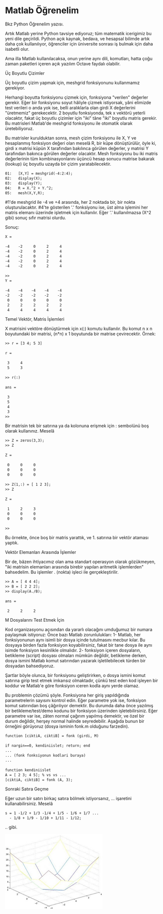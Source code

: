 # Matlab Öğrenelim

Bkz Python Öğrenelim yazısı. 

Artık Matlab yerine Python tavsiye ediyoruz; tüm matematik
icerigimiz bu yeni dile geçirildi. Python açık kaynak, bedava, ve
hesapsal bilimde artık daha çok kullanılıyor, öğrenciler için
üniversite sonrası iş bulmak için daha isabetli olur.

Ama illa Matlab kullanılacaksa, onun yerine aynı dili, komutları,
hatta çoğu zaman paketleri içeren açık yazılım Octave faydalı
olabilir.

Üç Boyutlu Çizimler 
  
Üç boyutlu çizim yapmak için, meshgrid fonksiyonunu kullanmamız
gerekiyor.
  
Herhangi boyutta fonksiyonu çizmek için, fonksiyona "verilen" değerler
gerekir. Eğer bir fonksiyonu soyut hâliyle çizmek istiyorsak, yâni
elimizde test verileri o anda yok ise, belli aralıklarla olan girdi X
değerlerini "üretmemiz" gerekecektir. 2 boyutlu fonksiyonda, tek x
vektörü yeterli olacaktır, fakat üç boyutlu çizimler için "iki" tâne
"iki" boyutlu matris gerekir. Bu matrisleri Matlab'de meshgrid
fonksiyonu ile otomatik olarak üretebiliyoruz.
  
Bu matrisler kurulduktan sonra, mesh çizim fonksiyonu ile X, Y ve
hesaplanmış fonksiyon değeri olan meselâ R, bir küpe dönüştürülür,
öyle ki, girdi x matrisi küpün X tarafından bakılınca görülen
değerler, y matrisi Y tarafından bakınca görülen değerler
olacaktır. Mesh fonksiyonu bu iki matris değerlerinin tüm
kombinasyonlarını üçüncü hesap sonucu matrise bakarak (lookup) üç
boyutlu uzayda bir çizim yaratabilecektir.

```  
01:   [X,Y] = meshgrid(-4:2:4);
02:   display(X);
03:   display(Y);
04:   R = X.^2 + Y.^2;
05:   mesh(X,Y,R);
``` 

#1'de meshgrid ile -4 ve +4 arasında, her 2 noktada bir, bir nokta oluşturulacaktır. #4'te gösterilen '.' fonksiyonu ise, üst alma işlemini her matris elemanı üzerinde işletmek için kullanılır. Eğer '.' kullanılmazsa (X^2 gibi) sonuç sıfır matrisi olurdu.   

Sonuç:  

```
X =

-4    -2     0     2     4
-4    -2     0     2     4
-4    -2     0     2     4
-4    -2     0     2     4
-4    -2     0     2     4

>>
Y =

-4    -4    -4    -4    -4
-2    -2    -2    -2    -2
 0     0     0     0     0
 2     2     2     2     2
 4     4     4     4     4
```
 
Temel Vektör, Matris İşlemleri 
  
X matrisini vektöre dönüştürmek için x(:) komutu kullanılır. Bu komut n x n boyutundaki bir matrisi, (n*n) x 1 boyutunda bir matrise çevirecektir. Örnek:  

```
>> r = [3 4; 5 3]

r =

 3     4
 5     3

>> r(:)

ans =

 3
 5
 4
 3
>>
```
  
Bir matrisin tek bir satırına ya da kolonuna erişmek için : sembolünü boş olarak kullanınız. Meselâ  

```
>> Z = zeros(3,3);
>> Z

Z =

 0     0     0
 0     0     0
 0     0     0

>> Z(1,:) = [ 1 2 3];
>> Z

Z =

 1     2     3
 0     0     0
 0     0     0

>>
```
 
Bu örnekte, önce boş bir matris yarattık, ve 1. satırına bir vektör ataması yaptık.   
  
Vektör Elemanları Arasında İşlemler 
  
Bir de, bâzen ihtiyacımız olan ama standart operasyon olarak
gözükmeyen, "iki matrisin elemanları arasında birebir yapılan
aritmetik işlemlerden" bahsedelim. Bu işlemler . (nokta) işleci ile
gerçekleştirilir.
  
```  
>> A = [ 4 4 4];
>> B = [ 2 2 2];
>> display(A./B);

ans =

 2     2     2
```
 
M Dosyalarını Test Etmek İçin 
    
Kod organizasyonu açısından da yararlı olacağını umduğumuz bir numara
paylaşmak istiyoruz: Önce bazı Matlab zorunlulukları: 1- Matlab, her
fonksiyonunun aynı isimli bir dosya içinde tutulmasını mecbur
kılar. Bu dosyaya birden fazla fonksiyon koyabilirsiniz, fakat bir
tane dosya ile aynı isimde fonksiyon kesinlikle olmalıdır. 2-
fonksiyon içeren dosyaların, betikleme (script) dosyası olmaları
mümkün değildir, betikleme derken, dosya ismini Matlab komut
satırından yazarak işletilebilecek türden bir dosyadan bahsediyoruz.

Şartlar böyle olunca, bir fonksiyonu geliştirirken, o dosya ismini komut satırına girip test etmek imkansız olmaktadır, çünkü test eden kod işleyen bir koddur ve Matlab'e göre fonksiyon ıceren kodla aynı yerde olamaz.   

Bu problemin çözümü şöyle. Fonksiyona her giriş yapıldığında parametrelerin sayısını kontrol edin. Eğer parametre yok ise, fonksiyon komut satırından boş çâğırılıyor demektir. Bu durumda daha önce yazılmış bir betikleme/test/demo kodunu bir fonksiyon üzerinden işletebilirsiniz. Eğer parametre var ise, zâten normal çağırım yapılmış demektir, ve özel bir durum değildir, herşey normal halinde seyredebilir. Aşağıda bunun bir örneğini görüyoruz (dosya isminin fonk.m olduğunu farzedin).  

``` 
function [ciktiA, ciktiB] = fonk (girdi, M)

if nargin==0, kendiniislet; return; end
...
... (fonk fonksiyonun kodlari buraya)
...

function kendiniislet
A = [ 2 3; 4 5]; % vs vs ...
[ciktiA, ciktiB] = fonk (A, 3);
```
 
Sonraki Satıra Geçme   
  
Eğer uzun bir satırı birkaç satıra bölmek istiyorsanız, ... işaretini
kullanabilirsiniz. Meselâ

```
s = 1 -1/2 + 1/3 -1/4 + 1/5 - 1/6 + 1/7 ...
  - 1/8 + 1/9 - 1/10 + 1/11 - 1/12;
```

 .. gibi.


![](matlab_meshgrid.jpg)

